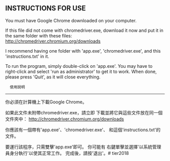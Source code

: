 ﻿INSTRUCTIONS FOR USE
--------------------

You must have Google Chrome downloaded on your computer.

If this file did not come with chromedriver.exe, download it now
and put it in the same folder with these files:
http://chromedriver.chromium.org/downloads

I recommend having one folder with 'app.exe', 'chromedriver.exe', 
and this 'instructions.txt' in it.

To run the program, simply double-click on 'app.exe'. You may have
to right-click and select 'run as administrator' to get it to work.
When done, please press 'Quit', as it will close everything.


      使用說明
-------------------

你必須在計算機上下載Google Chrome。

如果此文件未附帶chromedriver.exe，請立即
下載並將它與這些文件放在同一個文件夾中：
http://chromedriver.chromium.org/downloads

你應該有一個帶有'app.exe'、'chromedriver.exe'、
和這個'instructions.txt'的文件。

要運行該程序，只需雙擊'app.exe'即可。 你可能有
右鍵單擊並選擇'以系統管理員身分執行'以使其正常工作。
完成後，請按'退出'。#   t i e r 2 0 1 8 
 
 